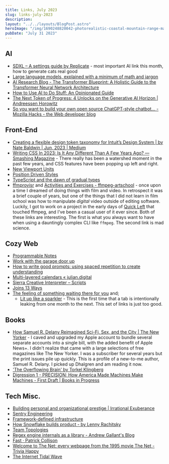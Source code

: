 ```yaml
---
title: Links, July 2023
slug: links-july-2023
description: 
layout: "../../layouts/BlogPost.astro"
heroImage: "/img/1690248820042-photorealistic-coastal-mountain-range-magic-hour.jpg"
pubDate: "July 31 2023"
---
```


## AI

* [SDXL – A settings guide by Replicate](https://sdxl.replicate.dev/) - most important AI link this month, how to generate cats real good
* [Large language models, explained with a minimum of math and jargon](https://www.understandingai.org/p/large-language-models-explained-with)
* [AI Research Blog - The Transformer Blueprint: A Holistic Guide to the Transformer Neural Network Architecture](https://deeprevision.github.io/posts/001-transformer/)
* [How to Use AI to Do Stuff: An Opinionated Guide](https://www.oneusefulthing.org/p/how-to-use-ai-to-do-stuff-an-opinionated)
* [The Next Token of Progress: 4 Unlocks on the Generative AI Horizon | Andreessen Horowitz](https://a16z.com/2023/06/23/the-next-token-of-progress-4-unlocks-on-the-generative-ai-horizon/)
* [So you want to build your own open source ChatGPT-style chatbot... - Mozilla Hacks - the Web developer blog](https://hacks.mozilla.org/2023/07/so-you-want-to-build-your-own-open-source-chatbot/)

## Front-End

* [Creating a flexible design token taxonomy for Intuit’s Design System | by Nate Baldwin | Jun, 2023 | Medium](https://medium.com/@NateBaldwin/creating-a-flexible-design-token-taxonomy-for-intuits-design-system-81c8ff55c59b)
* [Writing CSS In 2023: Is It Any Different Than A Few Years Ago? — Smashing Magazine](https://www.smashingmagazine.com/2023/07/writing-css-2023/) - There really has been a watershed moment in the past few years, and CSS features have been popping up left and right.
* [New Viewport Units](https://ishadeed.com/article/new-viewport-units/)
* [Position Driven Styles](https://kizu.dev/position-driven-styles/)
* [TypeScript and the dawn of gradual types](https://github.com/readme/featured/typescript-gradual-types)
* [ffmprovisr](https://amiaopensource.github.io/ffmprovisr/) and [Activities and Exercises - ffmpeg-artschool](https://amiaopensource.github.io/ffmpeg-artschool/activities.html) - once upon a time I dreamed of doing things with film and video. In retrospect it was a brief couple of years, but one of the things that I did not learn in film school was how to manipulate _digital_ video outside of editing software. Luckily, I got to work on a project in the early days of [Quick Left](/cv.html#quick-left) that touched ffmpeg, and I've been a casual user of it ever since. Both of these links are interesting. The first is what you always want to have when using a dauntingly complex CLI like `ffmpeg`. The second link is mad science.  

## Cozy Web

* [Programmable Notes](https://maggieappleton.com/programmatic-notes)
* [Work with the garage door up](https://notes.andymatuschak.org/Work_with_the_garage_door_up)
* [How to write good prompts: using spaced repetition to create understanding](https://andymatuschak.org/prompts/)
* [Multi-layered calendars « julian.digital](https://julian.digital/2023/07/06/multi-layered-calendars/)
* [Sierra Creative Interpreter – Scripts](https://www.benshoof.org/blog/sci-scripts)
* [Joins 13 Ways](https://justinjaffray.com/joins-13-ways/?a=b)
* [The feeling of something waiting there for you](https://www.robinsloan.com/newsletters/feeling-of-something-waiting-there-for-you/) and;
	* [Lit up like a sparkler](https://www.robinsloan.com/newsletters/lit-up-like-a-sparkler/) - This is the first time that a tab is intentionally leaking from one month to the next. This set of links is just too good.

## Books

* [How Samuel R. Delany Reimagined Sci-Fi, Sex, and the City | The New Yorker](https://www.newyorker.com/magazine/2023/07/10/samuel-r-delany-profile) - I caved and upgraded my Apple account to bundle several separate accounts into a single bill, with the added benefit of Apple News+. I didn't realize that came with a large selections of free magazines like The New Yorker. I was a subscriber for several years but the print issues pile up quickly. This is a profile of a new-to-me author, Samuel R. Delany. I picked up Dhalgren and am reading it now.
* ['The Overflowing Brain' by Torkel Klingberg](https://tertulia-moderna.blogspot.com/2010/12/overflowing-brain-by-torkel-klingberg.html)
* [Digression 1 - PRECISION: How America Made Machines Make Machines - First Draft | Books in Progress](https://books.worksinprogress.co/book/maintenance-of-everything/vehicles/digression-1-precision-how-america-made-machines-make-machines/1)

## Tech Misc.

* [Building personal and organizational prestige | Irrational Exuberance](https://lethain.com/building-prestige/)
* [Sentry Engineering](https://sentry.engineering/)
* [Framework-defined infrastructure](https://vercel.com/blog/framework-defined-infrastructure)
* [How Snowflake builds product - by Lenny Rachitsky](https://www.lennysnewsletter.com/p/how-snowflake-builds-product)
* [Team Topologies](https://martinfowler.com/bliki/TeamTopologies.html)
* [Regex engine internals as a library - Andrew Gallant's Blog](https://blog.burntsushi.net/regex-internals/)
* [Fast · Patrick Collison](https://patrickcollison.com/fast)
* [Welcome to The Net: every webpage from the 1995 movie The Net - Trivia Happy](https://triviahappy.com/articles/welcome-to-the-net-every-webpage-from-the-1995-movie-the-net)
* [The Internet Tidal Wave](https://lettersofnote.com/2011/07/22/the-internet-tidal-wave/)
